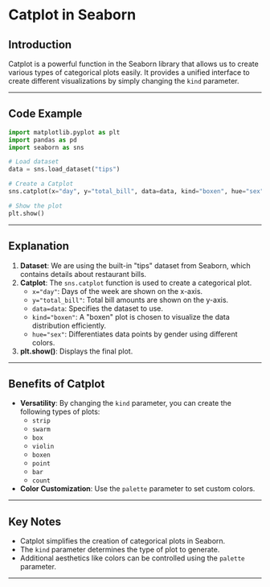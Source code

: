 
# Catplot in Seaborn

## Introduction
Catplot is a powerful function in the Seaborn library that allows us to create various types of categorical plots easily. It provides a unified interface to create different visualizations by simply changing the `kind` parameter.

---

## Code Example
```python
import matplotlib.pyplot as plt
import pandas as pd
import seaborn as sns

# Load dataset
data = sns.load_dataset("tips")

# Create a Catplot
sns.catplot(x="day", y="total_bill", data=data, kind="boxen", hue="sex")

# Show the plot
plt.show()
```

---

## Explanation
1. **Dataset**: We are using the built-in "tips" dataset from Seaborn, which contains details about restaurant bills.
2. **Catplot**: The `sns.catplot` function is used to create a categorical plot.
   - `x="day"`: Days of the week are shown on the x-axis.
   - `y="total_bill"`: Total bill amounts are shown on the y-axis.
   - `data=data`: Specifies the dataset to use.
   - `kind="boxen"`: A "boxen" plot is chosen to visualize the data distribution efficiently.
   - `hue="sex"`: Differentiates data points by gender using different colors.
3. **plt.show()**: Displays the final plot.

---

## Benefits of Catplot
- **Versatility**: By changing the `kind` parameter, you can create the following types of plots:
  - `strip`
  - `swarm`
  - `box`
  - `violin`
  - `boxen`
  - `point`
  - `bar`
  - `count`
- **Color Customization**: Use the `palette` parameter to set custom colors.

---

## Key Notes
- Catplot simplifies the creation of categorical plots in Seaborn.
- The `kind` parameter determines the type of plot to generate.
- Additional aesthetics like colors can be controlled using the `palette` parameter.

---

